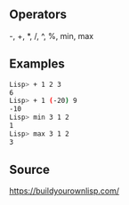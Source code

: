 ## Operators

-, +, *, /, ^, %, min, max

## Examples

```sh
Lisp> + 1 2 3
6
Lisp> + 1 (-20) 9
-10
Lisp> min 3 1 2
1
Lisp> max 3 1 2
3
```

## Source

https://buildyourownlisp.com/
